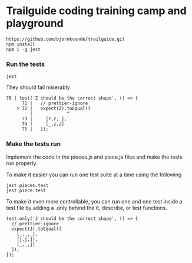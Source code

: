 # Trailguide coding training camp and playground

```
https://github.com/bjornkvande/trailguide.git
npm install
npm i -g jest
```

### Run the tests

```
jest
```

They should fail miserably

```
70 | test('Z should be the correct shape', () => {
      71 |   // prettier-ignore
    > 72 |   expect(Z).toEqual([
         |             ^
      73 |     [z,z,_],
      74 |     [_,z,z]
      75 |   ]);
```

### Make the tests run

Implement the code in the pieces.js and piece.js files and make the tests
run properly.

To make it easier you can run one test suite at a time using the following

```
jest pieces.test
jest piece.test
```

To make it even more controllable, you can run one and one test inside
a test file by adding a .only behind the it, describe, or test functions.

```
test.only('J should be the correct shape', () => {
  // prettier-ignore
  expect(J).toEqual([
    [_,_,_],
    [j,j,j],
    [_,_,j]
  ]);
});

```
